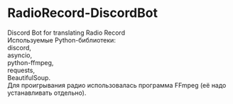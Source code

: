 # RadioRecord-DiscordBot
Discord Bot for translating Radio Record\
Используемые Python-библиотеки:\
  discord,\
  asyncio,\
  python-ffmpeg,\
  requests,\
  BeautifulSoup. \
Для проигрывания радио использовалась программа FFmpeg (её надо устанавливать отдельно).

